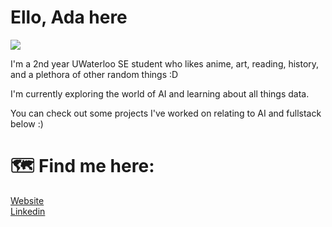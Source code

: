 # Ello, Ada here

<img src="https://animesher.com/orig/0/84/846/8461/animesher.com_nichijou-gif-hakase-846144.gif" />

I'm a 2nd year UWaterloo SE student who likes anime, art, reading, history, and a plethora of other random things :D

I'm currently exploring the world of AI and learning about all things data. 

You can check out some projects I've worked on relating to AI and fullstack below :)

# 🗺️ Find me here: 

<a href="https://adabingw.github.io/">Website</a> <br>
<a href="https://www.linkedin.com/in/adabingw/">Linkedin</a> <br>
